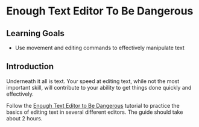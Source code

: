 # Enough Text Editor To Be Dangerous

## Learning Goals

- Use movement and editing commands to effectively manipulate text

## Introduction

Underneath it all is text. Your speed at editing text, while not the most important skill, will contribute to your ability to get things done quickly and effectively.

Follow the [Enough Text Editor to Be Dangerous](https://www.learnenough.com/text-editor-tutorial/vim) tutorial to practice the basics of editing text in several different editors. The guide should take about 2 hours.
